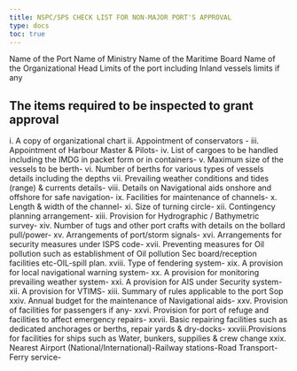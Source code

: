 ```yaml
---
title: NSPC/SPS CHECK LIST FOR NON-MAJOR PORT'S APPROVAL
type: docs
toc: true
---
```

Name of the Port 
Name of Ministry 
Name of the Maritime Board
Name of the Organizational Head
Limits of the port including Inland vessels limits if any

## The items required to be inspected to grant approval

i.    A copy of organizational chart 
ii.   Appointment of conservators -
iii.  Appointment of Harbour Master & Pilots-
iv.   List of cargoes to be handled including the IMDG in packet form or in containers- 
v.    Maximum size of the vessels to be berth-
vi.   Number of berths for various types of vessels details including the depths
vii.  Prevailing weather conditions and tides (range) & currents details-
viii. Details on Navigational aids onshore and offshore for safe navigation-
ix.   Facilities for maintenance of channels-
x.    Length & width of the channel-
xi.   Size of turning circle-
xii.  Contingency planning arrangement- 
xiii. Provision for Hydrographic / Bathymetric survey-
xiv.  Number of tugs and other port crafts with details on the bollard pull/power-
xv.   Arrangements of port/storm signals-
xvi.  Arrangements for security measures under ISPS code- 
xvii. Preventing measures for Oil pollution such as establishment of Oil pollution Sec board/reception facilities etc-OIL-spill plan.
xviii. Type of fendering system-
xix.   A provision for local navigational warning system-
xx.    A provision for monitoring prevailing weather system-
xxi.   A provision for AIS under Security system-
xii.   A provision for VTIMS-
xiii.  Summary of rules applicable to the port Sop
xxiv.  Annual budget for the maintenance of Navigational aids-
xxv.   Provision of facilities for passengers if any-
xxvi.  Provision for port of refuge and facilities to affect emergency repairs- 
xxvii. Basic repairing facilities such as dedicated anchorages or berths, repair yards & dry-docks-
xxviii.Provisions for facilities for ships such as Water, bunkers, suppilies & crew change
xxix.  Nearest Airport (National/International)-Railway stations-Road Transport-Ferry service-

